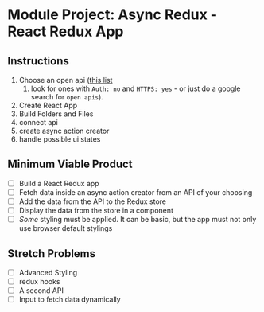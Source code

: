 # Module Project: Async Redux - React Redux App

## Instructions
1. Choose an open api ([this list](https://github.com/public-apis/public-apis)
   1. look for ones with `Auth: no` and `HTTPS: yes` - or just do a google search for `open apis`).
2. Create React App
3. Build Folders and Files
4. connect api
5. create async action creator
6. handle possible ui states

## Minimum Viable Product

- [ ] Build a React Redux app
- [ ] Fetch data inside an async action creator from an API of your choosing
- [ ] Add the data from the API to the Redux store
- [ ] Display the data from the store in a component
- [ ] _Some_ styling must be applied. It can be basic, but the app must not only use browser default stylings

## Stretch Problems

- [ ] Advanced Styling
- [ ] redux hooks
- [ ] A second API
- [ ] Input to fetch data dynamically